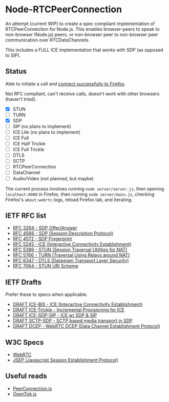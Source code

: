# Node-RTCPeerConnection

An attempt (current WIP) to create a spec compliant implementation of
RTCPeerConnection for Node.js. This enables browser-peers to speak to
non-browser (Node.js) peers, or non-browser peer to non-browser peer
communication over RTCDataChannels.

This includes a FULL ICE implementation that works with SDP (as opposed to
SIP).

## Status

Able to initiate a call and
[connect successfully to Firefox](https://twitter.com/LostOracle/status/672532399138324480).

Not RFC compliant, can't receive calls, doesn't work with other browsers
(haven't tried).

- [x] STUN
- [ ] TURN
- [x] SDP
- [ ] SIP (no plans to implement)
- [ ] ICE Lite (no plans to implement)
- [ ] ICE Full
- [ ] ICE Half Trickle
- [ ] ICE Full Trickle
- [ ] DTLS
- [ ] SCTP
- [ ] RTCPeerConnection
- [ ] DataChannel
- [ ] Audio/Video (not planned, but maybe)

The current process involves running `node server/server.js`, then opening
`localhost:8080` in Firefox, then running `node server/main.js`, checking
Firefox's `about:webrtc` logs, reload Firefox tab, and iterating.

## IETF RFC list
* [RFC 3264 - SDP Offer/Answer](https://tools.ietf.org/html/rfc3264)
* [RFC 4566 - SDP (Session Description Protocol)](https://tools.ietf.org/html/rfc4566)
* [RFC 4572 - SDP Fingerprint](https://tools.ietf.org/html/rfc4572)
* [RFC 5245 - ICE (Interactive Connectivity Establishment)](https://tools.ietf.org/html/rfc5245)
* [RFC 5389 - STUN (Session Traversal Utilities for NAT)](https://tools.ietf.org/html/rfc5389)
* [RFC 5766 - TURN (Traversal Using Relays around NAT)](https://tools.ietf.org/html/rfc5766)
* [RFC 6347 - DTLS (Datagram Transport Layer Security)](https://tools.ietf.org/html/rfc6347)
* [RFC 7064 - STUN URI Scheme](https://tools.ietf.org/html/rfc7064)

## IETF Drafts
Prefer these to specs when applicable.
* [DRAFT ICE-BIS - ICE (Interactive Connectivity Establishment)](https://tools.ietf.org/html/draft-ietf-ice-rfc5245bis-00)
* [DRAFT ICE-Trickle - Incremental Provisioning for ICE](https://tools.ietf.org/html/draft-ietf-ice-trickle-01)
* [DRAFT ICE-SDP-SIP - ICE w/ SDP & SIP](https://tools.ietf.org/html/draft-ietf-mmusic-ice-sip-sdp-07)
* [DRAFT SCTP-SDP - SCTP based media transport in SDP](https://tools.ietf.org/html/draft-ietf-mmusic-sctp-sdp-15)
* [DRAFT DCEP - WebRTC DCEP (Data Channel Establishment Protocol)](https://tools.ietf.org/html/draft-ietf-rtcweb-data-protocol-09)


## W3C Specs
* [WebRTC](https://w3c.github.io/webrtc-pc/)
* [JSEP (Javascript Session Establishment Protocol)](https://rtcweb-wg.github.io/jsep/)

## Useful reads
* [PeerConnection.js](https://dxr.mozilla.org/mozilla-central/source/dom/media/PeerConnection.js)
* [OpenTok.js](https://dxr.mozilla.org/mozilla-central/source/browser/extensions/loop/content/shared/vendor/sdk.js)

